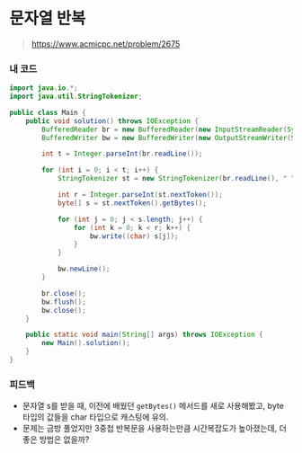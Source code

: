 # 문자열 반복

> https://www.acmicpc.net/problem/2675

### 내 코드

```java
import java.io.*;
import java.util.StringTokenizer;

public class Main {
    public void solution() throws IOException {
        BufferedReader br = new BufferedReader(new InputStreamReader(System.in));
        BufferedWriter bw = new BufferedWriter(new OutputStreamWriter(System.out));

        int t = Integer.parseInt(br.readLine());

        for (int i = 0; i < t; i++) {
            StringTokenizer st = new StringTokenizer(br.readLine(), " ");

            int r = Integer.parseInt(st.nextToken());
            byte[] s = st.nextToken().getBytes();

            for (int j = 0; j < s.length; j++) {
                for (int k = 0; k < r; k++) {
                    bw.write((char) s[j]);
                }
            }

            bw.newLine();
        }

        br.close();
        bw.flush();
        bw.close();
    }

    public static void main(String[] args) throws IOException {
        new Main().solution();
    }
}
```

### 피드백

- 문자열 s를 받을 때, 이전에 배웠던 `getBytes()` 메서드를 새로 사용해봤고, byte 타입의 값들을 char 타입으로 캐스팅에 유의.
- 문제는 금방 풀었지만 3중첩 반복문을 사용하는만큼 시간복잡도가 높아졌는데, 더 좋은 방법은 없을까?